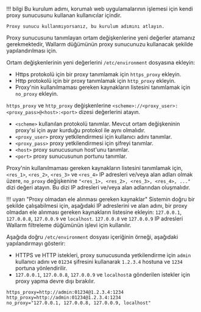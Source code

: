 !!! bilgi
    Bu kurulum adımı, korumalı web uygulamalarının işlemesi için kendi proxy sunucusunu kullanan kullanıcılar içindir.
    
    Proxy sunucu kullanmıyorsanız, bu kurulum adımını atlayın.

Proxy sunucusunu tanımlayan ortam değişkenlerine yeni değerler atamanız gerekmektedir, Wallarm düğümünün proxy sunucunuzu kullanacak şekilde yapılandırılması için.

Ortam değişkenlerinin yeni değerlerini `/etc/environment` dosyasına ekleyin:
*   Https protokolü için bir proxy tanımlamak için `https_proxy` ekleyin.
*   Http protokolü için bir proxy tanımlamak için `http_proxy` ekleyin.
*   Proxy'nin kullanılmaması gereken kaynakların listesini tanımlamak için `no_proxy` ekleyin.

`https_proxy` ve `http_proxy` değişkenlerine `<scheme>://<proxy_user>:<proxy_pass>@<host>:<port>` dizesi değerlerini atayın.
* `<scheme>` kullanılan protokolü tanımlar. Mevcut ortam değişkeninin proxy'si için ayar kurduğu protokol ile aynı olmalıdır.
* `<proxy_user>` proxy yetkilendirmesi için kullanıcı adını tanımlar.
* `<proxy_pass>` proxy yetkilendirmesi için şifreyi tanımlar.
* `<host>` proxy sunucusunun host'unu tanımlar.
* `<port>` proxy sunucusunun portunu tanımlar.

Proxy'nin kullanılmaması gereken kaynakların listesini tanımlamak için, `<res_1>`, `<res_2>`, `<res_3>` ve `<res_4>` IP adresleri ve/veya alan adları olmak üzere, `no_proxy` değişkenine `"<res_1>, <res_2>, <res_3>, <res_4>, ..."` dizi değeri atayın. Bu dizi IP adresleri ve/veya alan adlarından oluşmalıdır.

!!! uyarı "Proxy olmadan ele alınması gereken kaynaklar"
    Sistemin doğru bir şekilde çalışabilmesi için, aşağıdaki IP adreslerini ve alan adını, bir proxy olmadan ele alınması gereken kaynakların listesine ekleyin: `127.0.0.1`, `127.0.0.8`, `127.0.0.9` ve `localhost`.
    `127.0.0.8` ve `127.0.0.9` IP adresleri Wallarm filtreleme düğümünün işlevi için kullanılır.

Aşağıda doğru `/etc/environment` dosyası içeriğinin örneği, aşağıdaki yapılandırmayı gösterir:
*   HTTPS ve HTTP istekleri, proxy sunucusunda yetkilendirme için `admin` kullanıcı adını ve `01234` şifresini kullanarak `1.2.3.4` hostuna ve `1234` portuna yönlendirilir.
*   `127.0.0.1`, `127.0.0.8`, `127.0.0.9` ve `localhost`a gönderilen istekler için proxy yapma devre dışı bırakılır.

```
https_proxy=http://admin:01234@1.2.3.4:1234
http_proxy=http://admin:01234@1.2.3.4:1234
no_proxy="127.0.0.1, 127.0.0.8, 127.0.0.9, localhost"
```